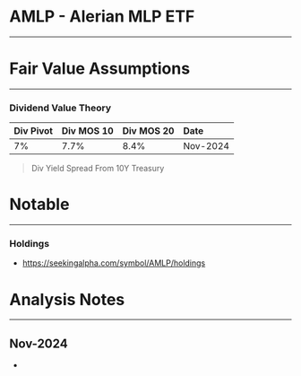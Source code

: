 # AMLP - Alerian MLP ETF

---

# Fair Value Assumptions
---
### Dividend Value Theory
| Div Pivot | Div MOS 10 | Div MOS 20 | Date     |
|:----------|:-----------|:-----------|:---------|
| 7%        | 7.7%       | 8.4%       | Nov-2024 |

> Div Yield Spread From 10Y Treasury 

# Notable

---

### Holdings
- https://seekingalpha.com/symbol/AMLP/holdings

# Analysis Notes 

---
## Nov-2024
- 


